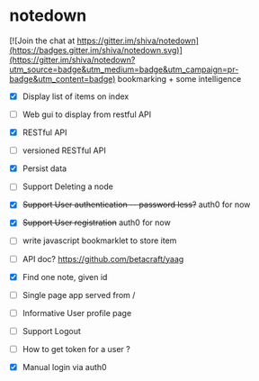 # notedown

[![Join the chat at https://gitter.im/shiva/notedown](https://badges.gitter.im/shiva/notedown.svg)](https://gitter.im/shiva/notedown?utm_source=badge&utm_medium=badge&utm_campaign=pr-badge&utm_content=badge)
bookmarking + some intelligence

 - [x] Display list of items on index
 - [ ] Web gui to display from restful API
 - [x] RESTful API
 - [ ] versioned RESTful API
 - [x] Persist data
 - [ ] Support Deleting a node
 - [x] ~~Support User authentication -- password less?~~ auth0 for now
 - [x] ~~Support User registration~~ auth0 for now
 - [ ] write javascript bookmarklet to store item 
 - [ ] API doc? https://github.com/betacraft/yaag
 - [x] Find one note, given id
 - [ ] Single page app served from /
 - [ ] Informative User profile page
 - [ ] Support Logout
 - [ ] How to get token for a user ?
 - [x] Manual login via auth0
 
